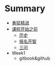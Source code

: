 # Summary

* [勇猛精进](README.md)
* [课程开始之前](chapter1.md)
   * [历史](history.md)
   * [报名开智](bao_ming.md)
   * [三问](3questions.md)
* Week1
   * gitbook&github

